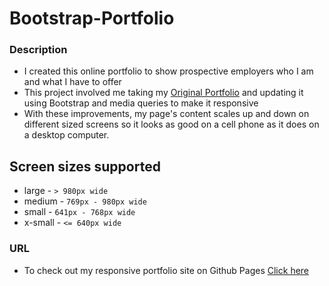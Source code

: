 # Bootstrap-Portfolio

### Description
* I created this online portfolio to show prospective employers who I am and what I have to offer
* This project involved me taking my [Original Portfolio](https://github.com/alexcoulter/my-portfolio) and updating it using Bootstrap and media queries to make it responsive
* With these improvements, my page's content scales up and down on different sized screens so it looks as good on a cell phone as it does on a desktop computer.

## Screen sizes supported
* large - `> 980px wide`
* medium - `769px - 980px wide`
* small - `641px - 768px wide`
* x-small - `<= 640px wide`

### URL
* To check out my  responsive portfolio site on Github Pages [Click here](https://alexcoulter.github.io/Bootstrap-Portfolio/)
